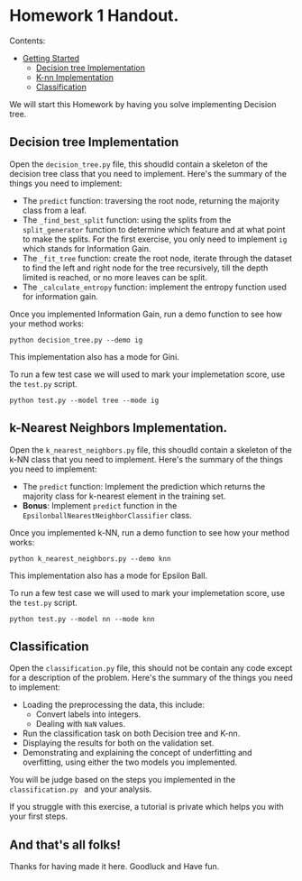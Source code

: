# Homework 1 Handout.

Contents:

- [Getting Started](#getting-started)
  - [Decision tree Implementation](#decision-tree-implementation)
  - [K-nn Implementation](#k_nn-implementation)
  - [Classification](#classification)

We will start this Homework by having you solve implementing Decision tree.

## Decision tree Implementation

Open the ```decision_tree.py``` file, this shoudld contain a skeleton of the decision
tree class that you need to implement. Here's the summary of the things you need to 
implement:

 - The `predict` function: traversing the root node, returning the majority class
 from a leaf.
 - The `_find_best_split` function: using the splits from the `split_generator` function to determine which feature and at what point to make the splits. For the
 first exercise, you only need to implement `ig` which stands for Information Gain.
 - The `_fit_tree` function: create the root node,  iterate through the dataset
 to find the left and right node for the tree recursively, till the depth limited is
 reached, or no more leaves can be split.
 - The `_calculate_entropy` function: implement the entropy function used for information gain.
 
 Once you implemented Information Gain, run a demo function to see how your method works:
 
`python decision_tree.py --demo ig`

This implementation also has a mode for Gini.

To run a few test case we will used to mark your implemetation score, use the `test.py` script.

`python test.py --model tree --mode ig `

## k-Nearest Neighbors Implementation.
Open the ```k_nearest_neighbors.py``` file, this shoudld contain a skeleton of the k-NN class that you need to implement. Here's the summary of the things you need to 
implement:

 - The `predict` function: Implement the prediction which returns the majority class for k-nearest element in the training set.
 - **Bonus**: Implement `predict` function in the `EpsilonballNearestNeighborClassifier` class.

 Once you implemented k-NN, run a demo function to see how your method works:
 
`python k_nearest_neighbors.py --demo knn`

This implementation also has a mode for Epsilon Ball.

To run a few test case we will used to mark your implemetation score, use the `test.py` script.

`python test.py --model nn --mode knn `

## Classification

Open the ```classification.py``` file, this should not be contain any code except for a description of the problem. Here's the summary of the things you need to 
implement:

 - Loading the preprocessing the data, this include:
   - Convert labels into integers.
   - Dealing with `NaN` values.
 - Run the classification task on both Decision tree and K-nn.
 - Displaying the results for both on the validation set.
 - Demonstrating and explaining the concept of underfitting and overfitting, using either the two models you implemented.

You will be judge based on the steps you implemented in the `classification.py ` and your analysis. 

If you struggle with this exercise, a tutorial is private which helps you with your first steps.

## And that's all folks!

Thanks for having made it here. Goodluck and Have fun.
